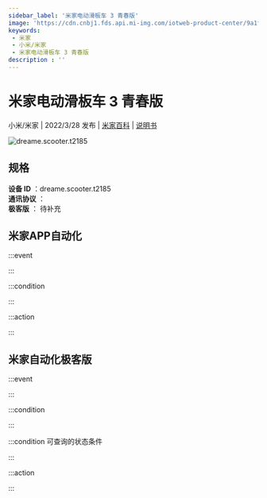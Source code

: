 ```yaml
---
sidebar_label: '米家电动滑板车 3 青春版'
image: 'https://cdn.cnbj1.fds.api.mi-img.com/iotweb-product-center/9a1fca6cf6ed8d007ac807b6ab42cda5_1638240616820.png?GalaxyAccessKeyId=AKVGLQWBOVIRQ3XLEW&Expires=9223372036854775807&Signature=jcKalR1m5oxNyP7RHsAz3uyS8Tc='
keywords: 
 - 米家
 - 小米/米家
 - 米家电动滑板车 3 青春版
description : ''
---
```

# 米家电动滑板车 3 青春版

小米/米家 | 2022/3/28 发布 | [米家百科](https://home.mi.com/webapp/content/baike/product/index.html?model=dreame.scooter.t2185) | [说明书](https://home.mi.com/views/introduction.html?model=dreame.scooter.t2185&region=cn)

![dreame.scooter.t2185](https://cdn.cnbj1.fds.api.mi-img.com/iotweb-product-center/9a1fca6cf6ed8d007ac807b6ab42cda5_1638240616820.png?GalaxyAccessKeyId=AKVGLQWBOVIRQ3XLEW&Expires=9223372036854775807&Signature=jcKalR1m5oxNyP7RHsAz3uyS8Tc=)

## 规格  
> 
**设备 ID** ：dreame.scooter.t2185  
**通讯协议** ：  
**极客版**  ： 待补充 


## 米家APP自动化  

:::event  

:::

:::condition  

:::

:::action   

:::

## 米家自动化极客版  

:::event  

:::

:::condition  

:::

:::condition 可查询的状态条件  

:::

:::action  

:::

        
